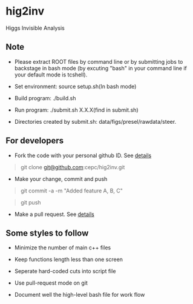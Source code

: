 # hig2inv
Higgs Invisible Analysis

## Note

- Please extract ROOT files by command line or by submitting jobs to backstage in bash mode (by excuting "bash" in your command line if your default mode is tcshell).

- Set environment: source setup.sh(In bash mode)

- Build program: ./build.sh

- Run program: ./submit.sh X.X.X(find in submit.sh)

- Directories created by submit.sh: data/figs/presel/rawdata/steer.

## For developers

- Fork the code with your personal github ID. See [details](https://help.github.com/articles/fork-a-repo/)

> git clone git@github.com:cepc/hig2inv.git

- Make your change, commit and push

> git commit -a -m "Added feature A, B, C"

> git push

- Make a pull request. See [details](https://help.github.com/articles/using-pull-requests/)


## Some styles to follow 

- Minimize the number of main c++ files

- Keep functions length less than one screen

- Seperate hard-coded cuts into script file

- Use pull-request mode on git

- Document well the high-level bash file for work flow
